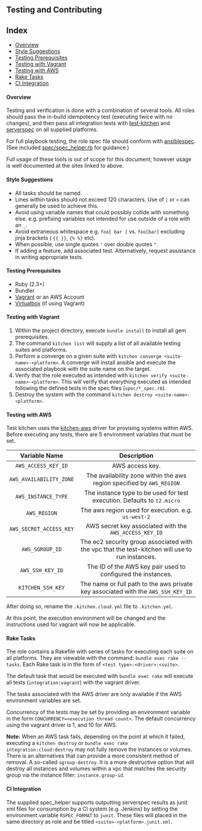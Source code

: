 Testing and Contributing
------------------------
## Index
* [Overview](#overview)
* [Style Suggestions](#style-suggestions)
* [Testing Prerequisites](#testing-prerequisites)
* [Testing with Vagrant](#testing-with-vagrant)
* [Testing with AWS](#testing-with-aws)
* [Rake Tasks](#rake-tasks)
* [CI Integration](#ci-integration)



#### Overview

Testing and verification is done with a combination of several tools. All roles should pass the in-build idempotency test (executing twice with no changes), and then pass all integration tests with [test-kitchen](http://kitchen.ci/) and [serverspec](http://serverspec.org/) on all supplied platforms.

For full playbook testing, the role spec file should conform with [ansiblespec](https://github.com/volanja/ansible_spec). (See included  [spec/spec_helper.rb](spec/_spec_helper.rb) for guidance.)

Full usage of these tools is out of scope for this document; however usage is well documented at the sites linked to above.

#### Style Suggestions
* All tasks should be named.
* Lines within tasks should not exceed 120 characters. Use of `|` or `>` can generally be used to achieve this.
* Avoid using variable names that could possibly collide with something else. e.g. prefixing variables not intended for use outside of a role with an `_`.
* Avoid extraneous whitespace e.g. `foo[ bar ]` vs. `foo[bar]` excluding jinja brackets ( `{{ }}`, `{% %}` etc).
* When possible, use single quotes `'` over double quotes `"`.
* If adding a feature, add associated test. Alternatively, request assistance in writing appropriate tests.


#### Testing Prerequisites
* Ruby (2.3+)
* Bundler
* [Vagrant](https://www.vagrantup.com/downloads.html) or an AWS Account
* [Virtualbox](https://www.virtualbox.org/wiki/Downloads) (if using Vagrant)


#### Testing with Vagrant
1. Within the project directory, execute `bundle install` to install all gem prerequisites.
2. The command `kitchen list` will supply a list of all available testing suites and platforms.
3. Perform a converge on a given suite with `kitchen converge <suite-name>-<platform>`. A converge will install ansible and execute the associated playbook with the suite name on the target.
4. Verify that the role executed as intended with `kitchen verify <suite-name>-<platform>`. This will verify that everything executed as intended following the defined tests in the spec files (`spec/*_spec.rb`).
5. Destroy the system with the command `kitchen destroy <suite-name>-<platform>`.


#### Testing with AWS
Test kitchen uses the [kitchen-aws](https://github.com/test-kitchen/kitchen-ec2) driver for provising systems within AWS. Before executing any tests, there are 5 environment variables that must be set.

|      Variable Name      |                                           Description                                           |
|:-----------------------:|:-----------------------------------------------------------------------------------------------:|
|   `AWS_ACCESS_KEY_ID`   |                                         AWS access key.                                         |
| `AWS_AVAILABILITY_ZONE` |               The availability zone within the aws region specified by `AWS_REGION`             |
|   `AWS_INSTANCE_TYPE`   |             The instance type to be used for test execution. Defaults to `t2.micro`             |
|       `AWS_REGION`      |                       The aws region used for execution. e.g. `us-west-2`                       |
| `AWS_SECRET_ACCESS_KEY` |                      AWS secret key associated with the `AWS_ACCESS_KEY_ID`                     |
|     `AWS_SGROUP_ID`     | The ec2 security group associated with the vpc that the test-kitchen will use to run instances. |
|     `AWS_SSH_KEY_ID`    |                   The ID of the AWS key pair used to configured the instances.                  |
|    `KITCHEN_SSH_KEY`    |        The name or full path to the aws private key associated with the `AWS_SSH_KEY_ID`        |

After doing so, rename the `.kitchen.cloud.yml` file to `.kitchen.yml`.

At this point, the execution environment will be changed and the instructions used for vagrant will now be applicable.

#### Rake Tasks

The role contains a Rakefile with series of tasks for executing each suite on all platforms. They are viewable with the command:
`bundle exec rake --tasks`. Each Rake task is in the form of `<test type>:<driver>:<suite>`.

The default task that would be executed with `bundle exec rake` will execute all tests (`integration:vagrant`) with the vagrant driver.

The tasks associated with the AWS driver are only available if the AWS environment variables are set.

Concurrency of the tests may be set by providing an environment variable in the form `CONCURRENCY=<execution thread count>`. The default concurrency using the vagrant driver is 1, and 10 for AWS.

**Note:** When an AWS task fails, depending on the point at which it failed, executing a `kitchen destroy` or `bundle exec rake integration:cloud:destroy` may not fully remove the instances or volumes. There is an alternatives that can provide a more consistent method of removal. A so-called `sgroup-destroy`. It is a more destructive option that will destroy all instances and volumes within a vpc that matches the security group via the instance filter: `instance.group-id`.

#### CI Integration
The supplied spec_helper supports outputting serverspec results as junit xml files for consumption by a CI system (e.g. Jenkins) by setting the environment variable `RSPEC_FORMAT` to `junit`. These files will placed in the same directory as role and be titled `<suite>-<platform>.junit.xml`.